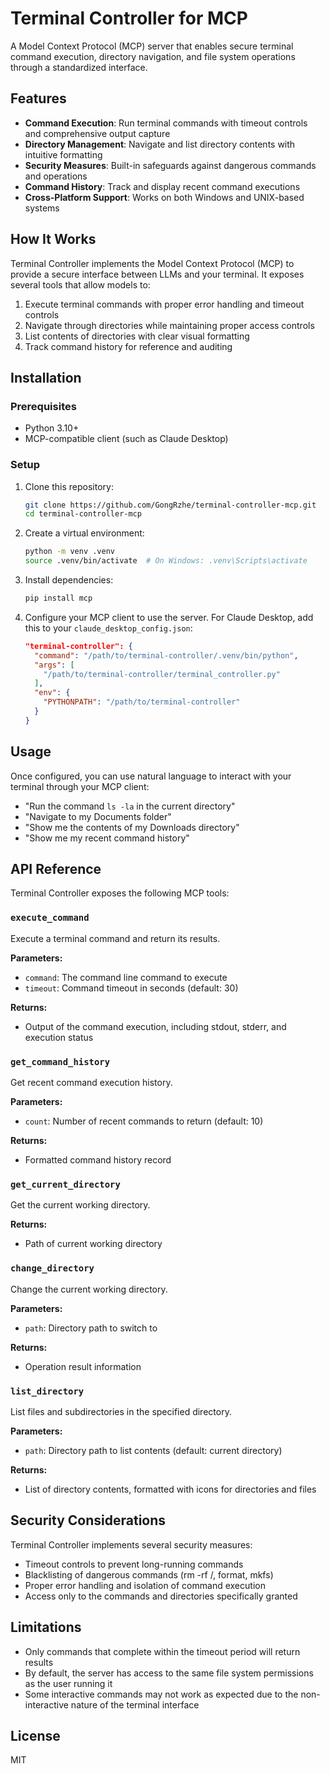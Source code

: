 # Terminal Controller for MCP

A Model Context Protocol (MCP) server that enables secure terminal command execution, directory navigation, and file system operations through a standardized interface.

## Features

- **Command Execution**: Run terminal commands with timeout controls and comprehensive output capture
- **Directory Management**: Navigate and list directory contents with intuitive formatting
- **Security Measures**: Built-in safeguards against dangerous commands and operations
- **Command History**: Track and display recent command executions
- **Cross-Platform Support**: Works on both Windows and UNIX-based systems

## How It Works

Terminal Controller implements the Model Context Protocol (MCP) to provide a secure interface between LLMs and your terminal. It exposes several tools that allow models to:

1. Execute terminal commands with proper error handling and timeout controls
2. Navigate through directories while maintaining proper access controls
3. List contents of directories with clear visual formatting
4. Track command history for reference and auditing

## Installation

### Prerequisites

- Python 3.10+
- MCP-compatible client (such as Claude Desktop)

### Setup

1. Clone this repository:
   ```bash
   git clone https://github.com/GongRzhe/terminal-controller-mcp.git
   cd terminal-controller-mcp
   ```

2. Create a virtual environment:
   ```bash
   python -m venv .venv
   source .venv/bin/activate  # On Windows: .venv\Scripts\activate
   ```

3. Install dependencies:
   ```bash
   pip install mcp
   ```

4. Configure your MCP client to use the server. For Claude Desktop, add this to your `claude_desktop_config.json`:
   ```json
   "terminal-controller": {
     "command": "/path/to/terminal-controller/.venv/bin/python",
     "args": [
       "/path/to/terminal-controller/terminal_controller.py"
     ],
     "env": {
       "PYTHONPATH": "/path/to/terminal-controller"
     }
   }
   ```

## Usage

Once configured, you can use natural language to interact with your terminal through your MCP client:

- "Run the command `ls -la` in the current directory"
- "Navigate to my Documents folder"
- "Show me the contents of my Downloads directory"
- "Show me my recent command history"

## API Reference

Terminal Controller exposes the following MCP tools:

### `execute_command`

Execute a terminal command and return its results.

**Parameters:**
- `command`: The command line command to execute
- `timeout`: Command timeout in seconds (default: 30)

**Returns:**
- Output of the command execution, including stdout, stderr, and execution status

### `get_command_history`

Get recent command execution history.

**Parameters:**
- `count`: Number of recent commands to return (default: 10)

**Returns:**
- Formatted command history record

### `get_current_directory`

Get the current working directory.

**Returns:**
- Path of current working directory

### `change_directory`

Change the current working directory.

**Parameters:**
- `path`: Directory path to switch to

**Returns:**
- Operation result information

### `list_directory`

List files and subdirectories in the specified directory.

**Parameters:**
- `path`: Directory path to list contents (default: current directory)

**Returns:**
- List of directory contents, formatted with icons for directories and files

## Security Considerations

Terminal Controller implements several security measures:

- Timeout controls to prevent long-running commands
- Blacklisting of dangerous commands (rm -rf /, format, mkfs)
- Proper error handling and isolation of command execution
- Access only to the commands and directories specifically granted

## Limitations

- Only commands that complete within the timeout period will return results
- By default, the server has access to the same file system permissions as the user running it
- Some interactive commands may not work as expected due to the non-interactive nature of the terminal interface

## License

MIT

